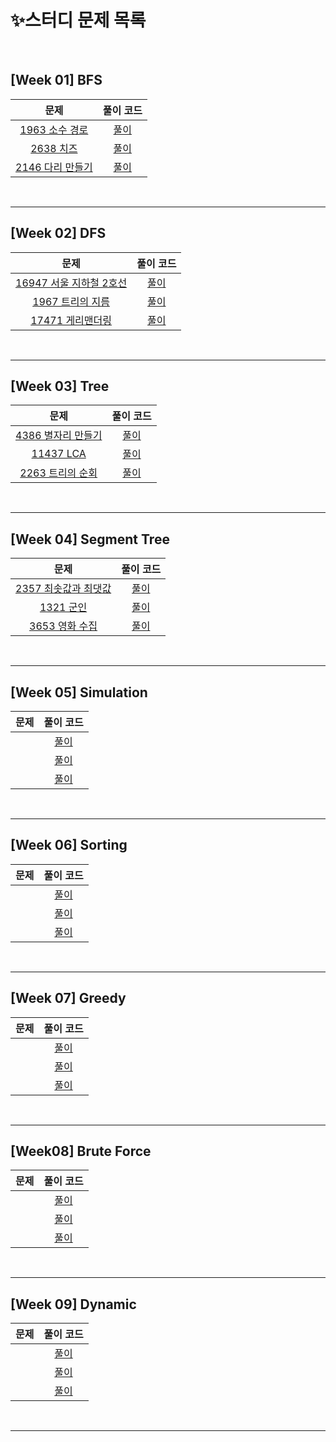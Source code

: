 # ✨스터디 문제 목록

<br>

## [Week 01] BFS

| 문제 | 풀이 코드 |
| :---: | :---: |
| [1963 소수 경로](https://www.acmicpc.net/problem/1963) | [풀이](https://github.com/joonparkhere/algorithm-study/tree/main/week01/assignment01) |
| [2638 치즈](https://www.acmicpc.net/problem/2638) | [풀이](https://github.com/joonparkhere/algorithm-study/tree/main/week01/assignment02) |
| [2146 다리 만들기](https://www.acmicpc.net/problem/2146) | [풀이](https://github.com/joonparkhere/algorithm-study/tree/main/week01/assignment03) |

<br>

---

## [Week 02] DFS

| 문제 | 풀이 코드 |
| :---: | :---: |
| [16947 서울 지하철 2호선](https://www.acmicpc.net/problem/16947) | [풀이](https://github.com/joonparkhere/algorithm-study/tree/main/week02/assignment01) |
| [1967 트리의 지름](https://www.acmicpc.net/problem/1967) | [풀이](https://github.com/joonparkhere/algorithm-study/tree/main/week02/assignment02) |
| [17471 게리맨더링](https://www.acmicpc.net/problem/17471) | [풀이](https://github.com/joonparkhere/algorithm-study/tree/main/week02/assignment03) |

<br>

---

## [Week 03] Tree

| 문제 | 풀이 코드 |
| :---: | :---: |
| [4386 별자리 만들기](https://www.acmicpc.net/problem/4386) | [풀이](https://github.com/joonparkhere/algorithm-study/tree/main/week03/assignment01) |
| [11437 LCA](https://www.acmicpc.net/problem/11437) | [풀이](https://github.com/joonparkhere/algorithm-study/tree/main/week03/assignment02) |
| [2263 트리의 순회](https://www.acmicpc.net/problem/2263) | [풀이](https://github.com/joonparkhere/algorithm-study/tree/main/week03/assignment03) |

<br>

---

## [Week 04] Segment Tree

| 문제 | 풀이 코드 |
| :---: | :---: |
| [2357 최솟값과 최댓값](https://www.acmicpc.net/problem/2357) | [풀이](https://github.com/joonparkhere/algorithm-study/tree/main/week04/assignment01) |
| [1321 군인](https://www.acmicpc.net/problem/1321) | [풀이](https://github.com/joonparkhere/algorithm-study/tree/main/week04/assignment02) |
| [3653 영화 수집](https://www.acmicpc.net/problem/3653) | [풀이](https://github.com/joonparkhere/algorithm-study/tree/main/week04/assignment03) |

<br>

---

## [Week 05] Simulation

| 문제 | 풀이 코드 |
| :---: | :---: |
|  | [풀이](https://github.com/joonparkhere/algorithm-study/tree/main/week05/assignment01) |
|  | [풀이](https://github.com/joonparkhere/algorithm-study/tree/main/week05/assignment01) |
|  | [풀이](https://github.com/joonparkhere/algorithm-study/tree/main/week05/assignment01) |

<br>

---

## [Week 06] Sorting

| 문제 | 풀이 코드 |
| :---: | :---: |
|  | [풀이](https://github.com/joonparkhere/algorithm-study/tree/main/week06/assignment01) |
|  | [풀이](https://github.com/joonparkhere/algorithm-study/tree/main/week06/assignment01) |
|  | [풀이](https://github.com/joonparkhere/algorithm-study/tree/main/week06/assignment01) |

<br>

---

## [Week 07] Greedy

| 문제 | 풀이 코드 |
| :---: | :---: |
|  | [풀이](https://github.com/joonparkhere/algorithm-study/tree/main/week07/assignment01) |
|  | [풀이](https://github.com/joonparkhere/algorithm-study/tree/main/week07/assignment01) |
|  | [풀이](https://github.com/joonparkhere/algorithm-study/tree/main/week07/assignment01) |

<br>

---

## [Week08] Brute Force

| 문제 | 풀이 코드 |
| :---: | :---: |
|  | [풀이](https://github.com/joonparkhere/algorithm-study/tree/main/week08/assignment01) |
|  | [풀이](https://github.com/joonparkhere/algorithm-study/tree/main/week08/assignment01) |
|  | [풀이](https://github.com/joonparkhere/algorithm-study/tree/main/week08/assignment01) |

<br>

---

## [Week 09] Dynamic

| 문제 | 풀이 코드 |
| :---: | :---: |
|  | [풀이](https://github.com/joonparkhere/algorithm-study/tree/main/week09/assignment01) |
|  | [풀이](https://github.com/joonparkhere/algorithm-study/tree/main/week09/assignment01) |
|  | [풀이](https://github.com/joonparkhere/algorithm-study/tree/main/week09/assignment01) |

<br>

---



